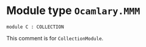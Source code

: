 
# Module type `Ocamlary.MMM`

```
module C : COLLECTION
```
This comment is for `CollectionModule`.
